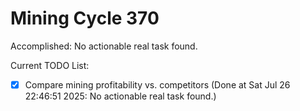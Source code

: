 # Mining Cycle 370

Accomplished: No actionable real task found.

Current TODO List:

- [x] Compare mining profitability vs. competitors  (Done at Sat Jul 26 22:46:51 2025: No actionable real task found.)